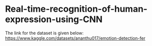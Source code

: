 # Real-time-recognition-of-human-expression-using-CNN
The link for the dataset is given below:<br>
https://www.kaggle.com/datasets/ananthu017/emotion-detection-fer
